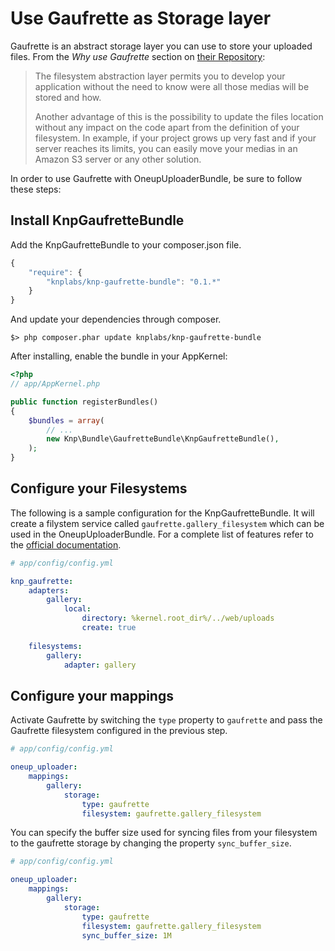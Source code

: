 Use Gaufrette as Storage layer
==============================

Gaufrette is an abstract storage layer you can use to store your uploaded files. From the _Why use Gaufrette_ section on [their Repository](https://github.com/KnpLabs/Gaufrette):

> The filesystem abstraction layer permits you to develop your application without the need to know were all those medias will be stored and how.
>
> Another advantage of this is the possibility to update the files location without any impact on the code apart from the definition of your filesystem. In example, if your project grows up very fast and if your server reaches its limits, you can easily move your medias in an Amazon S3 server or any other solution.

In order to use Gaufrette with OneupUploaderBundle, be sure to follow these steps:

## Install KnpGaufretteBundle

Add the KnpGaufretteBundle to your composer.json file.

```js
{
    "require": {
        "knplabs/knp-gaufrette-bundle": "0.1.*"
    }
}
```

And update your dependencies through composer.

    $> php composer.phar update knplabs/knp-gaufrette-bundle

After installing, enable the bundle in your AppKernel:

``` php
<?php
// app/AppKernel.php

public function registerBundles()
{
    $bundles = array(
        // ...
        new Knp\Bundle\GaufretteBundle\KnpGaufretteBundle(),
    );
}
```

## Configure your Filesystems

The following is a sample configuration for the KnpGaufretteBundle. It will create a filystem service called `gaufrette.gallery_filesystem` which can be used in the OneupUploaderBundle. For a complete list of features refer to the [official documentation](https://github.com/KnpLabs/KnpGaufretteBundle).

```yml
# app/config/config.yml

knp_gaufrette:
    adapters:
        gallery:
            local:
                directory: %kernel.root_dir%/../web/uploads
                create: true
    
    filesystems:
        gallery:
            adapter: gallery
```

## Configure your mappings

Activate Gaufrette by switching the `type` property to `gaufrette` and pass the Gaufrette filesystem configured in the previous step.

```yml
# app/config/config.yml

oneup_uploader:
    mappings:
        gallery:
            storage:
                type: gaufrette
                filesystem: gaufrette.gallery_filesystem 
```

You can specify the buffer size used for syncing files from your filesystem to the gaufrette storage by changing the property `sync_buffer_size`.

```yml
# app/config/config.yml

oneup_uploader:
    mappings:
        gallery:
            storage:
                type: gaufrette
                filesystem: gaufrette.gallery_filesystem 
                sync_buffer_size: 1M
```

